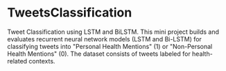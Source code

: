 # TweetsClassification
Tweet Classification using LSTM and BiLSTM. This mini project builds and evaluates recurrent neural network models (LSTM and Bi-LSTM) for classifying tweets into "Personal Health Mentions" (1) or "Non-Personal Health Mentions" (0). The dataset consists of tweets labeled for health-related contexts.  
